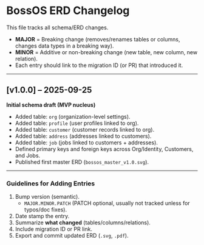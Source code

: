 # BossOS ERD Changelog  

This file tracks all schema/ERD changes.  
- **MAJOR** = Breaking change (removes/renames tables or columns, changes data types in a breaking way).  
- **MINOR** = Additive or non-breaking change (new table, new column, new relation).  
- Each entry should link to the migration ID (or PR) that introduced it.  

---

## [v1.0.0] – 2025-09-25  
**Initial schema draft (MVP nucleus)**  
- Added table: `org` (organization-level settings).  
- Added table: `profile` (user profiles linked to org).  
- Added table: `customer` (customer records linked to org).  
- Added table: `address` (addresses linked to customers).  
- Added table: `job` (jobs linked to customers + addresses).  
- Defined primary keys and foreign keys across Org/Identity, Customers, and Jobs.  
- Published first master ERD (`bossos_master_v1.0.svg`).  

---

### Guidelines for Adding Entries
1. Bump version (semantic).  
   - `MAJOR.MINOR.PATCH` (PATCH optional, usually not tracked unless for typos/doc fixes).  
2. Date stamp the entry.  
3. Summarize **what changed** (tables/columns/relations).  
4. Include migration ID or PR link.  
5. Export and commit updated ERD (`.svg`, `.pdf`).  
